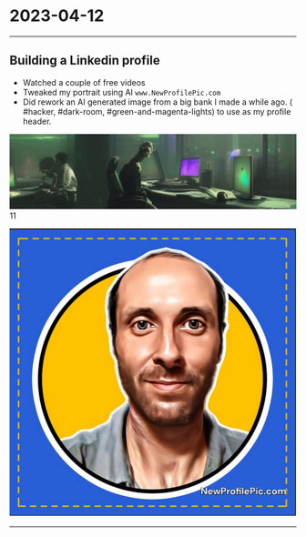 # 2023-04-12

---

## Building a Linkedin profile

- Watched a couple of free videos
- Tweaked my portrait using AI `www.NewProfilePic.com`
- Did rework an AI generated image from a big bank I made a while ago. ( #hacker, #dark-room, #green-and-magenta-lights) to use as my profile header.

![futuristic bar, monitors and computer, dark room](_attachment/hacker-desk-crop.jpg)11

![Portrait of Frederick Pellerin](_attachment/moi-reworked5.png)

---
